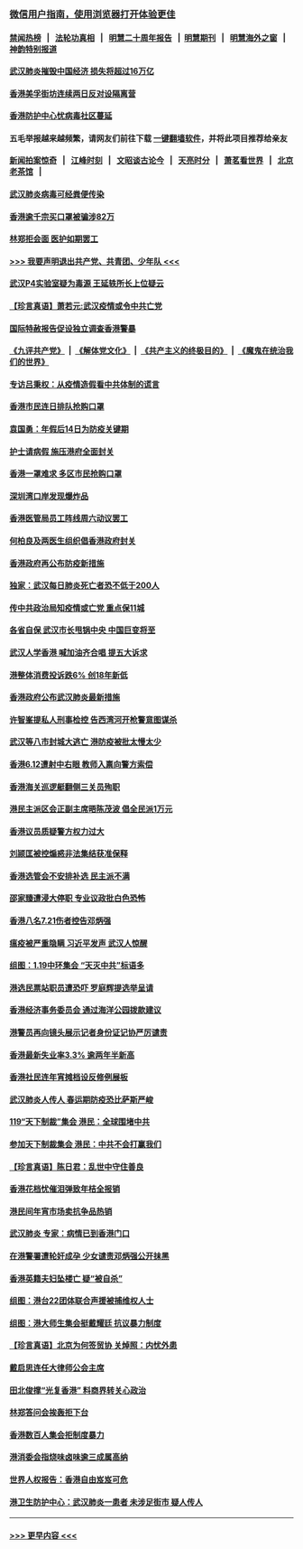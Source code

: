 ### [微信用户指南，使用浏览器打开体验更佳](https://github.com/gfw-breaker/banned-news1/blob/master/indexes/wechat-guide.md?t=0)
#### [禁闻热榜](热点新闻.md?t=0)  &nbsp;&nbsp;|&nbsp;&nbsp; [法轮功真相](https://github.com/gfw-breaker/truth/blob/master/README.md?t=0) &nbsp;&nbsp;|&nbsp;&nbsp; [明慧二十周年报告](https://github.com/gfw-breaker/mh-reports/blob/master/README.md?t=0) &nbsp;&nbsp;|&nbsp;&nbsp;[明慧期刊](https://github.com/gfw-breaker/mh-qikan) &nbsp;&nbsp;|&nbsp;&nbsp; [明慧海外之窗](https://github.com/gfw-breaker/mh-news/blob/master/README.md?t=0) &nbsp;&nbsp;|&nbsp;&nbsp; [神韵特别报道](https://github.com/gfw-breaker/mh-news/blob/master/shenyun.md?t=0)
#### [武汉肺炎摧毁中国经济 损失将超过16万亿](../pages/nsc415/n11839723.md?t=02031722) 
#### [香港美孚街坊连续两日反对设隔离营](../pages/nsc415/n11839962.md?t=02031722) 
#### [香港防护中心忧病毒社区蔓延](../pages/nsc415/n11839933.md?t=02031722) 
#### 五毛举报越来越频繁，请网友们前往下载 [一键翻墙软件](https://github.com/gfw-breaker/ssr-accounts)，并将此项目推荐给亲友
#### [新闻拍案惊奇](https://github.com/gfw-breaker/banned-news1/blob/master/pages/link4.md) &nbsp;&nbsp;|&nbsp;&nbsp; [江峰时刻](https://github.com/gfw-breaker/banned-news1/blob/master/pages/link4.md) &nbsp;&nbsp;|&nbsp;&nbsp; [文昭谈古论今](https://github.com/gfw-breaker/banned-news1/blob/master/pages/link4.md) &nbsp;&nbsp;|&nbsp;&nbsp; [天亮时分](https://github.com/gfw-breaker/banned-news1/blob/master/pages/link4.md) &nbsp;&nbsp;|&nbsp;&nbsp; [萧茗看世界](https://github.com/gfw-breaker/banned-news1/blob/master/pages/link4.md) &nbsp;&nbsp;|&nbsp;&nbsp; [北京老茶馆](https://github.com/gfw-breaker/banned-news1/blob/master/pages/link4.md) &nbsp;&nbsp;|&nbsp;&nbsp; 
#### [武汉肺炎病毒可经粪便传染](../pages/nsc415/n11839939.md?t=02031722) 
#### [香港逾千宗买口罩被骗涉82万](../pages/nsc415/n11839914.md?t=02031722) 
#### [林郑拒会面 医护如期罢工](../pages/nsc415/n11839892.md?t=02031722) 
#### [>>> 我要声明退出共产党、共青团、少年队 <<<](https://github.com/begood0513/goodnews/blob/master/quit/letter.md) 
#### [武汉P4实验室疑为毒源 王延轶所长上位疑云](../pages/nsc415/n11835543.md?t=02031722) 
#### [【珍言真语】萧若元:武汉疫情或令中共亡党](../pages/nsc415/n11829394.md?t=02031722) 
#### [国际特赦报告促设独立调查香港警暴](../pages/nsc415/n11833845.md?t=02031722) 
#### [《九评共产党》](https://github.com/begood0513/9ping.md/blob/master/README.md) &nbsp;|&nbsp; [《解体党文化》](../../../../jtdwh.md/blob/master/README.md)  &nbsp;|&nbsp; [《共产主义的终极目的》](../../../../gczydzjmd.md/blob/master/README.md) &nbsp;|&nbsp; [《魔鬼在统治我们的世界》](../../../../mgztzwmdsj.md/blob/master/README.md) 
#### [专访吕秉权：从疫情造假看中共体制的谎言](../pages/nsc415/n11833813.md?t=02031722) 
#### [香港市民连日排队抢购口罩](../pages/nsc415/n11833794.md?t=02031722) 
#### [袁国勇：年假后14日为防疫关键期](../pages/nsc415/n11831088.md?t=02031722) 
#### [护士请病假 施压港府全面封关](../pages/nsc415/n11831030.md?t=02031722) 
#### [香港一罩难求 多区市民抢购口罩](../pages/nsc415/n11831002.md?t=02031722) 
#### [深圳湾口岸发现爆炸品](../pages/nsc415/n11828802.md?t=02031722) 
#### [香港医管局员工阵线周六动议罢工](../pages/nsc415/n11828762.md?t=02031722) 
#### [何柏良及两医生组织倡香港政府封关](../pages/nsc415/n11828749.md?t=02031722) 
#### [香港政府再公布防疫新措施](../pages/nsc415/n11828716.md?t=02031722) 
#### [独家：武汉每日肺炎死亡者恐不低于200人](../pages/nsc415/n11828240.md?t=02031722) 
#### [传中共政治局知疫情或亡党 重点保11城](../pages/nsc415/n11828145.md?t=02031722) 
#### [各省自保 武汉市长甩锅中央 中国巨变将至](../pages/nsc415/n11828021.md?t=02031722) 
#### [武汉人学香港 喊加油齐合唱 提五大诉求](../pages/nsc415/n11827046.md?t=02031722) 
#### [港整体消费投诉跌6% 创18年新低](../pages/nsc415/n11817280.md?t=02031722) 
#### [香港政府公布武汉肺炎最新措施](../pages/nsc415/n11817152.md?t=02031722) 
#### [许智峯提私人刑事检控 告西湾河开枪警意图谋杀](../pages/nsc415/n11817132.md?t=02031722) 
#### [武汉等八市封城大逃亡 港防疫被批太慢太少](../pages/nsc415/n11817058.md?t=02031722) 
#### [香港6.12遭射中右眼 教师入禀向警方索偿](../pages/nsc415/n11814678.md?t=02031722) 
#### [香港海关巡逻艇翻侧三关员殉职](../pages/nsc415/n11814604.md?t=02031722) 
#### [港民主派区会正副主席晤陈茂波 倡全民派1万元](../pages/nsc415/n11814582.md?t=02031722) 
#### [香港议员质疑警方权力过大](../pages/nsc415/n11814560.md?t=02031722) 
#### [刘颕匡被控煽惑非法集结获准保释](../pages/nsc415/n11811727.md?t=02031722) 
#### [香港选管会不安排补选 民主派不满](../pages/nsc415/n11811691.md?t=02031722) 
#### [邵家臻遭浸大停职 专业议政批白色恐怖](../pages/nsc415/n11811670.md?t=02031722) 
#### [香港八名7.21伤者控告邓炳强](../pages/nsc415/n11811623.md?t=02031722) 
#### [瘟疫被严重隐瞒 习近平发声 武汉人惊醒](../pages/nsc415/n11811186.md?t=02031722) 
#### [组图：1.19中环集会 “天灭中共”标语多](../pages/nsc415/n11809514.md?t=02031722) 
#### [港选民票站职员遭恐吓 罗庭辉提选举呈请](../pages/nsc415/n11808914.md?t=02031722) 
#### [香港经济事务委员会 通过海洋公园拨款建议](../pages/nsc415/n11808906.md?t=02031722) 
#### [港警员再向镜头展示记者身份证记协严厉谴责](../pages/nsc415/n11808888.md?t=02031722) 
#### [香港最新失业率3.3% 逾两年半新高](../pages/nsc415/n11808887.md?t=02031722) 
#### [香港社民连年宵摊档设反修例展板](../pages/nsc415/n11808857.md?t=02031722) 
#### [武汉肺炎人传人 春运期防疫恐比萨斯严峻](../pages/nsc415/n11808739.md?t=02031722) 
#### [119“天下制裁”集会 港民：全球围堵中共](../pages/nsc415/n11806318.md?t=02031722) 
#### [参加天下制裁集会 港民：中共不会打赢我们](../pages/nsc415/n11806596.md?t=02031722) 
#### [【珍言真语】陈日君：乱世中守住善良](../pages/nsc415/n11806247.md?t=02031722) 
#### [香港花档忧催泪弹致年桔全报销](../pages/nsc415/n11806130.md?t=02031722) 
#### [港民间年宵市场卖抗争品热销](../pages/nsc415/n11806073.md?t=02031722) 
#### [武汉肺炎 专家：病情已到香港门口](../pages/nsc415/n11806020.md?t=02031722) 
#### [在港警署遭轮奸成孕 少女谴责邓炳强公开抹黑](../pages/nsc415/n11805981.md?t=02031722) 
#### [香港英籍夫妇坠楼亡 疑“被自杀”](../pages/nsc415/n11805937.md?t=02031722) 
#### [组图：港台22团体联合声援被捕维权人士](../pages/nsc415/n11801834.md?t=02031722) 
#### [组图：港大师生集会挺戴耀廷 抗议暴力制度](../pages/nsc415/n11799298.md?t=02031722) 
#### [【珍言真语】北京为何签贸协 关焯照：内忧外患](../pages/nsc415/n11799790.md?t=02031722) 
#### [戴启思连任大律师公会主席](../pages/nsc415/n11799306.md?t=02031722) 
#### [田北俊撑“光复香港” 料商界转关心政治](../pages/nsc415/n11799287.md?t=02031722) 
#### [林郑答问会挨轰拒下台](../pages/nsc415/n11799261.md?t=02031722) 
#### [香港数百人集会拒制度暴力](../pages/nsc415/n11796941.md?t=02031722) 
#### [港消委会指烧味卤味逾三成属高纳](../pages/nsc415/n11796815.md?t=02031722) 
#### [世界人权报告：香港自由岌岌可危](../pages/nsc415/n11796873.md?t=02031722) 
#### [港卫生防护中心：武汉肺炎一患者 未涉足街市 疑人传人](../pages/nsc415/n11796789.md?t=02031722) 

----
#### [ >>> 更早内容 <<< ](../indexes/nsc415-earlier.md)
